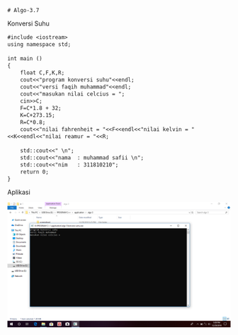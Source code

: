     # Algo-3.7
Konversi Suhu

    #include <iostream>
    using namespace std;

    int main ()
    {
        float C,F,K,R;
        cout<<"program konversi suhu"<<endl;
        cout<<"versi faqih muhammad"<<endl;
        cout<<"masukan nilai celcius = ";
        cin>>C;
        F=C*1.8 + 32;
        K=C+273.15;
        R=C*0.8;
        cout<<"nilai fahrenheit = "<<F<<endl<<"nilai kelvin = "<<K<<endl<<"nilai reamur = "<<R;

        std::cout<<" \n";
        std::cout<<"nama  : muhammad safii \n";
        std::cout<<"nim   : 311810210";
        return 0;
    }

  Aplikasi
  
  ![img](https://github.com/muhammadyusufalfaqih/Algo-3.7/blob/master/konversi%20suhu%20img.png)
